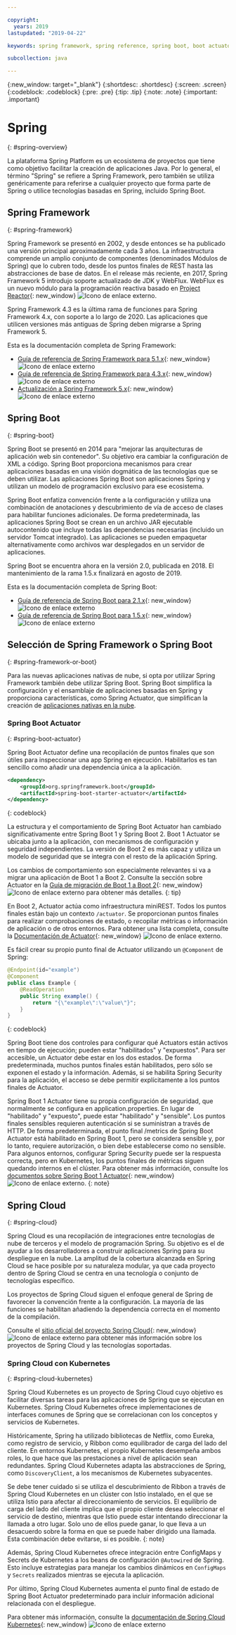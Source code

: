 ```yaml
---

copyright:
  years: 2019
lastupdated: "2019-04-22"

keywords: spring framework, spring reference, spring boot, boot actuator, spring kubernetes

subcollection: java

---
```


{:new_window: target="_blank"}
{:shortdesc: .shortdesc}
{:screen: .screen}
{:codeblock: .codeblock}
{:pre: .pre}
{:tip: .tip}
{:note: .note}
{:important: .important}

# Spring
{: #spring-overview}

La plataforma Spring Platform es un ecosistema de proyectos que tiene como objetivo facilitar la creación de aplicaciones Java. Por lo general, el término "Spring" se refiere a Spring Framework, pero también se utiliza genéricamente para referirse a cualquier proyecto que forma parte de Spring o utilice tecnologías basadas en Spring, incluido Spring Boot.

## Spring Framework
{: #spring-framework}

Spring Framework se presentó en 2002, y desde entonces se ha publicado una versión principal aproximadamente cada 3 años. La infraestructura comprende un amplio conjunto de componentes (denominados Módulos de Spring) que lo cubren todo, desde los puntos finales de REST hasta las abstracciones de base de datos. En el release más reciente, en 2017, Spring Framework 5 introdujo soporte actualizado de JDK y WebFlux. WebFlux es un nuevo módulo para la programación reactiva basado en [Project Reactor](https://projectreactor.io/){: new_window} ![Icono de enlace externo](../icons/launch-glyph.svg "Icono de enlace externo").

Spring Framework 4.3 es la última rama de funciones para Spring Framework 4.x, con soporte a lo largo de 2020. Las aplicaciones que utilicen versiones más antiguas de Spring deben migrarse a Spring Framework 5.

Esta es la documentación completa de Spring Framework:

* [Guía de referencia de Spring Framework para 5.1.x](https://docs.spring.io/spring/docs/5.1.x/spring-framework-reference/){: new_window} ![Icono de enlace externo](../icons/launch-glyph.svg "Icono de enlace externo")
* [Guía de referencia de Spring Framework para 4.3.x](https://docs.spring.io/spring/docs/4.3.x/spring-framework-reference/){: new_window} ![Icono de enlace externo](../icons/launch-glyph.svg "Icono de enlace externo")
* [Actualización a Spring Framework 5.x](https://github.com/spring-projects/spring-framework/wiki/Upgrading-to-Spring-Framework-5.x){: new_window} ![Icono de enlace externo](../icons/launch-glyph.svg "Icono de enlace externo")

## Spring Boot
{: #spring-boot}

Spring Boot se presentó en 2014 para "mejorar las arquitecturas de aplicación web sin contenedor". Su objetivo era cambiar la configuración de XML a código. Spring Boot proporciona mecanismos para crear aplicaciones basadas en una visión dogmática de las tecnologías que se deben utilizar. Las aplicaciones Spring Boot son aplicaciones Spring y utilizan un modelo de programación exclusivo para ese ecosistema.

Spring Boot enfatiza convención frente a la configuración y utiliza una combinación de anotaciones y descubrimiento de vía de acceso de clases para habilitar funciones adicionales. De forma predeterminada, las aplicaciones Spring Boot se crean en un archivo JAR ejecutable autocontenido que incluye todas las dependencias necesarias (incluido un servidor Tomcat integrado). Las aplicaciones se pueden empaquetar alternativamente como archivos war desplegados en un servidor de aplicaciones.

Spring Boot se encuentra ahora en la versión 2.0, publicada en 2018. El mantenimiento de la rama 1.5.x finalizará en agosto de 2019.

Esta es la documentación completa de Spring Boot:

* [Guía de referencia de Spring Boot para 2.1.x](https://docs.spring.io/spring-boot/docs/2.1.x/reference/){: new_window} ![Icono de enlace externo](../icons/launch-glyph.svg "Icono de enlace externo")
* [Guía de referencia de Spring Boot para 1.5.x](https://docs.spring.io/spring-boot/docs/1.5.x/reference/){: new_window} ![Icono de enlace externo](../icons/launch-glyph.svg "Icono de enlace externo")

## Selección de Spring Framework o Spring Boot
{: #spring-framework-or-boot}

Para las nuevas aplicaciones nativas de nube, si opta por utilizar Spring Framework también debe utilizar Spring Boot. Spring Boot simplifica la configuración y el ensamblaje de aplicaciones basadas en Spring y proporciona características, como Spring Actuator, que simplifican la creación de [aplicaciones nativas en la nube](/docs/java?topic=cloud-native-overview#overview).

### Spring Boot Actuator
{: #spring-boot-actuator}

Spring Boot Actuator define una recopilación de puntos finales que son útiles para inspeccionar una app Spring en ejecución. Habilitarlos es tan sencillo como añadir una dependencia única a la aplicación.

```xml
<dependency>
    <groupId>org.springframework.boot</groupId>
    <artifactId>spring-boot-starter-actuator</artifactId>
</dependency>
```
{: codeblock}

La estructura y el comportamiento de Spring Boot Actuator han cambiado significativamente entre Spring Boot 1 y Spring Boot 2. Boot 1 Actuator se ubicaba junto a la aplicación, con mecanismos de configuración y seguridad independientes. La versión de Boot 2 es más capaz y utiliza un modelo de seguridad que se integra con el resto de la aplicación Spring.

Los cambios de comportamiento son especialmente relevantes si va a migrar una aplicación de Boot 1 a Boot 2. Consulte la sección sobre Actuator en la [Guía de migración de Boot 1 a Boot 2](https://github.com/spring-projects/spring-boot/wiki/Spring-Boot-2.0-Migration-Guide#spring-boot-actuator){: new_window} ![Icono de enlace externo](../icons/launch-glyph.svg "Icono de enlace externo") para obtener más detalles.
{: tip}

En Boot 2, Actuator actúa como infraestructura miniREST. Todos los puntos finales están bajo un contexto `/actuator`. Se proporcionan puntos finales para realizar comprobaciones de estado, o recopilar métricas o información de aplicación o de otros entornos. Para obtener una lista completa, consulte la [Documentación de Actuator](https://docs.spring.io/spring-boot/docs/current-SNAPSHOT/reference/html/production-ready-features.html#production-ready){: new_window} ![Icono de enlace externo](../icons/launch-glyph.svg "Icono de enlace externo").

Es fácil crear su propio punto final de Actuator utilizando un `@Component` de Spring:

```java
@Endpoint(id="example")
@Component
public class Example {
    @ReadOperation
    public String example() {
        return "{\"example\":\"value\"}";
    }
}
```
{: codeblock}

Spring Boot tiene dos controles para configurar qué Actuators están activos en tiempo de ejecución; pueden estar "habilitados" y "expuestos". Para ser accesible, un Actuator debe estar en los dos estados. De forma predeterminada, muchos puntos finales están habilitados, pero sólo se exponen el estado y la información. Además, si se habilita Spring Security para la aplicación, el acceso se debe permitir explícitamente a los puntos finales de Actuator.

Spring Boot 1 Actuator tiene su propia configuración de seguridad, que normalmente se configura en application.properties. En lugar de "habilitado" y "expuesto", puede estar "habilitado" y "sensible". Los puntos finales sensibles requieren autenticación si se suministran a través de HTTP. De forma predeterminada, el punto final /metrics de Spring Boot Actuator está habilitado en Spring Boot 1, pero se considera sensible y, por lo tanto, requiere autorización, o bien debe establecerse como no sensible. Para algunos entornos, configurar Spring Security puede ser la respuesta correcta, pero en Kubernetes, los puntos finales de métricas siguen quedando internos en el clúster. Para obtener más información, consulte los [documentos sobre Spring Boot 1 Actuator](https://docs.spring.io/spring-boot/docs/1.5.2.RELEASE/reference/htmlsingle/#production-ready){: new_window} ![Icono de enlace externo](../icons/launch-glyph.svg "Icono de enlace externo").
{: note}

## Spring Cloud
{: #spring-cloud}

Spring Cloud es una recopilación de integraciones entre tecnologías de nube de terceros y el modelo de programación Spring. Su objetivo es el de ayudar a los desarrolladores a construir aplicaciones Spring para su despliegue en la nube. La amplitud de la cobertura alcanzada en Spring Cloud se hace posible por su naturaleza modular, ya que cada proyecto dentro de Spring Cloud se centra en una tecnología o conjunto de tecnologías específico.

Los proyectos de Spring Cloud siguen el enfoque general de Spring de favorecer la convención frente a la configuración. La mayoría de las funciones se habilitan añadiendo la dependencia correcta en el momento de la compilación.

Consulte el [sitio oficial del proyecto Spring Cloud](https://spring.io/projects/spring-cloud){: new_window} ![Icono de enlace externo](../icons/launch-glyph.svg "Icono de enlace externo") para obtener más información sobre los proyectos de Spring Cloud y las tecnologías soportadas.

### Spring Cloud con Kubernetes
{: #spring-cloud-kubernetes}

Spring Cloud Kubernetes es un proyecto de Spring Cloud cuyo objetivo es facilitar diversas tareas para las aplicaciones de Spring que se ejecutan en Kubernetes. Spring Cloud Kubernetes ofrece implementaciones de interfaces comunes de Spring que se correlacionan con los conceptos y servicios de Kubernetes.

Históricamente, Spring ha utilizado bibliotecas de Netflix, como Eureka, como registro de servicio, y Ribbon como equilibrador de carga del lado del cliente. En entornos Kubernetes, el propio Kubernetes desempeña ambos roles, lo que hace que las prestaciones a nivel de aplicación sean redundantes. Spring Cloud Kubernetes adapta las abstracciones de Spring, como `DiscoveryClient`, a los mecanismos de Kubernetes subyacentes.

Se debe tener cuidado si se utiliza el descubrimiento de Ribbon a través de Spring Cloud Kubernetes en un clúster con Istio instalado, en el que se utiliza Istio para afectar al direccionamiento de servicios. El equilibrio de carga del lado del cliente implica que el propio cliente desea seleccionar el servicio de destino, mientras que Istio puede estar intentando direccionar la llamada a otro lugar. Solo uno de ellos puede ganar, lo que lleva a un desacuerdo sobre la forma en que se puede haber dirigido una llamada. Esta combinación debe evitarse, si es posible.
{: note}

Además, Spring Cloud Kubernetes ofrece integración entre ConfigMaps y Secrets de Kubernetes a los beans de configuración `@Autowired` de Spring. Esto incluye estrategias para manejar los cambios dinámicos en
`ConfigMaps` y `Secrets` realizados mientras se ejecuta la aplicación.

Por último, Spring Cloud Kubernetes aumenta el punto final de estado de Spring Boot Actuator predeterminado para incluir información adicional relacionada con el despliegue.

Para obtener más información, consulte la [documentación de Spring Cloud Kubernetes](https://cloud.spring.io/spring-cloud-static/spring-cloud-kubernetes/2.1.0.RC1/single/spring-cloud-kubernetes.html){: new_window} ![Icono de enlace externo](../icons/launch-glyph.svg "Icono de enlace externo")


<!--
### Spring Cloud Streams
{: #spring-cloud-streams}


:FIXME:
-->
